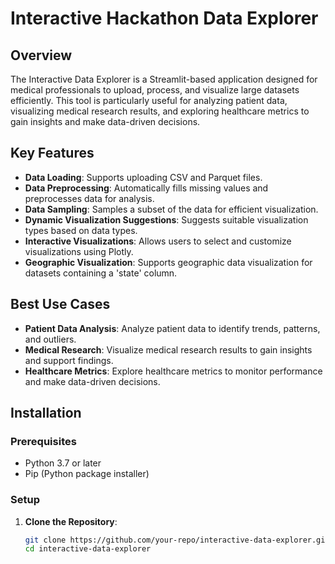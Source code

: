 # Interactive Hackathon Data Explorer

## Overview

The Interactive Data Explorer is a Streamlit-based application designed for medical professionals to upload, process, and visualize large datasets efficiently. This tool is particularly useful for analyzing patient data, visualizing medical research results, and exploring healthcare metrics to gain insights and make data-driven decisions.

## Key Features

- **Data Loading**: Supports uploading CSV and Parquet files.
- **Data Preprocessing**: Automatically fills missing values and preprocesses data for analysis.
- **Data Sampling**: Samples a subset of the data for efficient visualization.
- **Dynamic Visualization Suggestions**: Suggests suitable visualization types based on data types.
- **Interactive Visualizations**: Allows users to select and customize visualizations using Plotly.
- **Geographic Visualization**: Supports geographic data visualization for datasets containing a 'state' column.

## Best Use Cases

- **Patient Data Analysis**: Analyze patient data to identify trends, patterns, and outliers.
- **Medical Research**: Visualize medical research results to gain insights and support findings.
- **Healthcare Metrics**: Explore healthcare metrics to monitor performance and make data-driven decisions.

## Installation

### Prerequisites

- Python 3.7 or later
- Pip (Python package installer)

### Setup

1. **Clone the Repository**:
   ```bash
   git clone https://github.com/your-repo/interactive-data-explorer.git
   cd interactive-data-explorer
